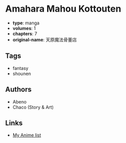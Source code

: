 # Amahara Mahou Kottouten

-   **type**: manga
-   **volumes**: 1
-   **chapters**: 7
-   **original-name**: 天原魔法骨董店

## Tags

-   fantasy
-   shounen

## Authors

-   Abeno
-   Chaco (Story & Art)

## Links

-   [My Anime list](https://myanimelist.net/manga/17729/Amahara_Mahou_Kottouten)
